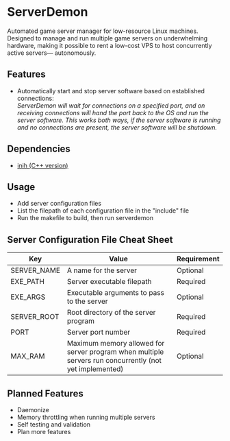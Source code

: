 # ServerDemon
Automated game server manager for low-resource Linux machines. Designed to manage and run multiple game servers on underwhelming hardware, making it possible to rent a low-cost VPS to host concurrently active servers— autonomously. 
<br>
## Features
+ Automatically start and stop server software based on established connections: <br>
*ServerDemon will wait for connections on a specified port, and on receiving connections will hand the port back to the OS and run the server software. This works both ways, if the server software is running and no connections are present, the server software will be shutdown.*

## Dependencies
+ [inih (C++ version)](https://github.com/jtilly/inih)

## Usage
+ Add server configuration files
+ List the filepath of each configuration file in the "include" file
+ Run the makefile to build, then run serverdemon

## Server Configuration File Cheat Sheet
| Key | Value | Requirement |
| --- | ----- | ----------- |
| SERVER_NAME | A name for the server | Optional |
| EXE_PATH | Server executable filepath | Required |
| EXE_ARGS | Executable arguments to pass to the server | Optional |
| SERVER_ROOT | Root directory of the server program | Required |
| PORT | Server port number | Required |
| MAX_RAM | Maximum memory allowed for server program when multiple servers run concurrently (not yet implemented) | Optional |

## Planned Features
+ Daemonize
+ Memory throttling when running multiple servers
+ Self testing and validation
+ Plan more features
